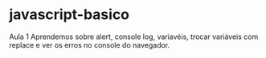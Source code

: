 # javascript-basico

Aula 1 
Aprendemos sobre alert, console log, variavéis, trocar variáveis com replace e ver os erros no console do navegador.